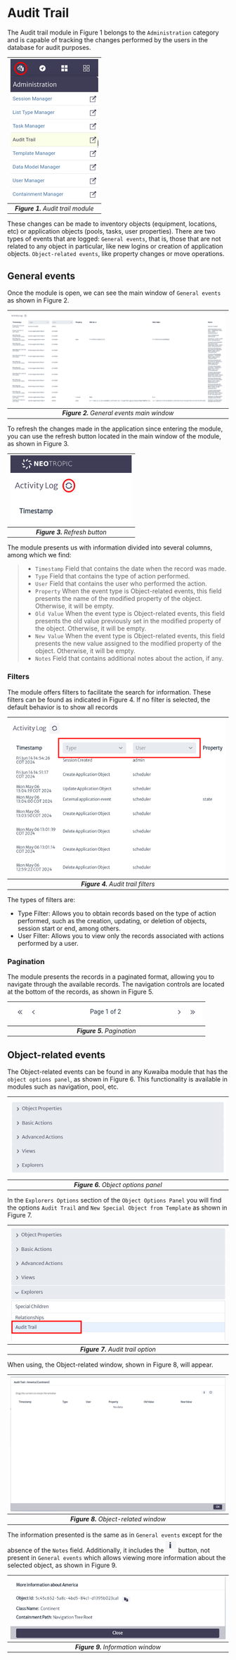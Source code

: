 # Audit Trail

The Audit trail module in Figure 1 belongs to the `Administration` category and is capable of tracking the changes performed by the users in the database for audit purposes.

| ![Audit Trail Module](images/auditTrail_module.png) |
|:--:|
| ***Figure 1.** Audit trail module* |

These changes can be made to inventory objects (equipment, locations, etc) or application objects (pools, tasks, user properties). There are two types of events that are logged: `General events`, that is, those that are not related to any object in particular, like new logins or creation of application objects. `Object-related events`, like property changes or move operations.

## General events
Once the module is open, we can see the main window of `General events` as shown in Figure 2.

| ![Main Window](images/auditTrail_main_window.png) |
|:--:|
| ***Figure 2.** General events main window* |

To refresh the changes made in the application since entering the module, you can use the refresh button located in the main window of the module, as shown in Figure 3.

| ![Refresh Button](images/auditTrail_refresh_button.png) |
|:--:|
| ***Figure 3.** Refresh button* |

The module presents us with information divided into several columns, among which we find:

> - `Timestamp` Field that contains the date when the record was made.
> - `Type` Field that contains the type of action performed.
> - `User` Field that contains the user who performed the action.
> - `Property` When the event type is Object-related events, this field presents the name of the modified property of the object. Otherwise, it will be empty.
> - `Old Value` When the event type is Object-related events, this field presents the old value previously set in the modified property of the object. Otherwise, it will be empty.
> - `New Value` When the event type is Object-related events, this field presents the new value assigned to the modified property of the object. Otherwise, it will be empty.
> - `Notes` Field that contains additional notes about the action, if any.

### Filters

The module offers filters to facilitate the search for information. These filters can be found as indicated in Figure 4. If no filter is selected, the default behavior is to show all records

| ![Audit Trail Filters](images/auditTrail_filters.png) |
|:--:|
| ***Figure 4.** Audit trail filters* |

The types of filters are:

* Type Filter: Allows you to obtain records based on the type of action performed, such as the creation, updating, or deletion of objects, session start or end, among others.
* User Filter: Allows you to view only the records associated with actions performed by a user.

### Pagination

The module presents the records in a paginated format, allowing you to navigate through the available records. The navigation controls are located at the bottom of the records, as shown in Figure 5.

| ![Scheduling Module](images/auditTrail_pagination.png) |
|:--:|
| ***Figure 5.** Pagination* |


## Object-related events

The Object-related events can be found in any Kuwaiba module that has the `object options panel`, as shown in Figure 6. This functionality is available in modules such as navigation, pool, etc.

| ![Object Options Panel](images/object_opcions_panel.png) |
|:--:|
| ***Figure 6.** Object options panel* |

In the `Explorers Options` section of the `Object Options Panel` you will find the options `Audit Trail` and `New Special Object from Template` as shown in Figure 7.

| ![Audit Trail Option](images/select_audit_trail_option.png) |
|:--:|
| ***Figure 7.** Audit trail option* |

When using, the Object-related window, shown in Figure 8, will appear.

| ![Object Related Window](images/objet_relate_window.png) |
|:--:|
| ***Figure 8.** Object-related window* |

The information presented is the same as in `General events` except for the absence of the `Notes` field. Additionally, it includes the ![Object To Create Objects From Template Window](images/btn_information.png) button, not present in `General events` which allows viewing more information about the selected object, as shown in Figure 9.

| ![Information Window](images/information_object.png) |
|:--:|
| ***Figure 9.** Information window* |